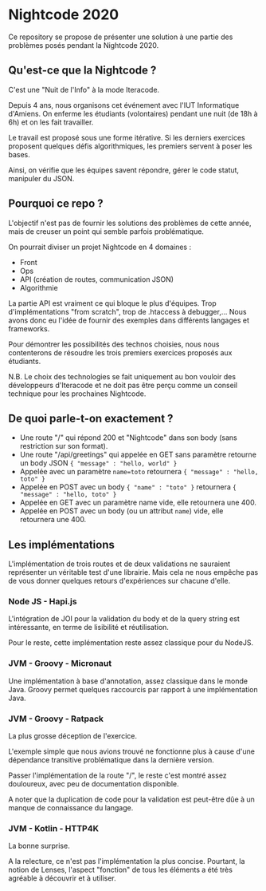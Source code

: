 # Nightcode 2020

Ce repository se propose de présenter une solution à une partie des problèmes posés pendant la Nightcode 2020.

## Qu'est-ce que la Nightcode ?

C'est une "Nuit de l'Info" à la mode Iteracode.

Depuis 4 ans, nous organisons cet événement avec l'IUT Informatique d'Amiens. On enferme les étudiants (volontaires) pendant une nuit (de 18h à 6h) et on les fait travailler.

Le travail est proposé sous une forme itérative. Si les derniers exercices proposent quelques défis algorithmiques, les premiers servent à poser les bases.

Ainsi, on vérifie que les équipes savent répondre, gérer le code statut, manipuler du JSON.

## Pourquoi ce repo ?

L'objectif n'est pas de fournir les solutions des problèmes de cette année, mais de creuser un point qui semble parfois problématique.

On pourrait diviser un projet Nightcode en 4 domaines :
- Front
- Ops
- API (création de routes, communication JSON)
- Algorithmie

La partie API est vraiment ce qui bloque le plus d'équipes. Trop d'implémentations "from scratch", trop de .htaccess à debugger,...  Nous avons donc eu l'idée de fournir des exemples dans différents langages et frameworks.

Pour démontrer les possibilités des technos choisies, nous nous contenterons de résoudre les trois premiers exercices proposés aux étudiants.

N.B. Le choix des technologies se fait uniquement au bon vouloir des développeurs d'Iteracode et ne doit pas être perçu comme un conseil technique pour les prochaines Nightcode.

## De quoi parle-t-on exactement ?

- Une route "/" qui répond 200 et "Nightcode" dans son body (sans restriction sur son format).
- Une route "/api/greetings" qui appelée en GET sans paramètre retourne un body JSON `{ "message" : "hello, world" }`
- Appelée avec un paramètre `name=toto` retournera `{ "message" : "hello, toto" }`
- Appelée en POST avec un body `{ "name" : "toto" }` retournera `{ "message" : "hello, toto" }`
- Appelée en GET avec un paramètre name vide, elle retournera une 400.
- Appelée en POST avec un body (ou un attribut `name`) vide, elle retournera une 400.


## Les implémentations

L'implémentation de trois routes et de deux validations ne sauraient représenter un véritable test d'une librairie. Mais cela ne nous empêche pas de vous donner quelques retours d'expériences sur chacune d'elle.

### Node JS - Hapi.js

L'intégration de JOI pour la validation du body et de la query string est intéressante, en terme de lisibilité et réutilisation.

Pour le reste, cette implémentation reste assez classique pour du NodeJS.

### JVM - Groovy - Micronaut

Une implémentation à base d'annotation, assez classique dans le monde Java. Groovy permet quelques raccourcis par rapport à une implémentation Java.

### JVM - Groovy - Ratpack

La plus grosse déception de l'exercice.

L'exemple simple que nous avions trouvé ne fonctionne plus à cause d'une dépendance transitive problématique dans la dernière version.

Passer l'implémentation de la route "/", le reste c'est montré assez douloureux, avec peu de documentation disponible.

A noter que la duplication de code pour la validation est peut-être dûe à un manque de connaissance du langage.

### JVM - Kotlin - HTTP4K

La bonne surprise.

A la relecture, ce n'est pas l'implémentation la plus concise. Pourtant, la notion de Lenses, l'aspect "fonction" de tous les éléments a été très agréable à découvrir et à utiliser.
